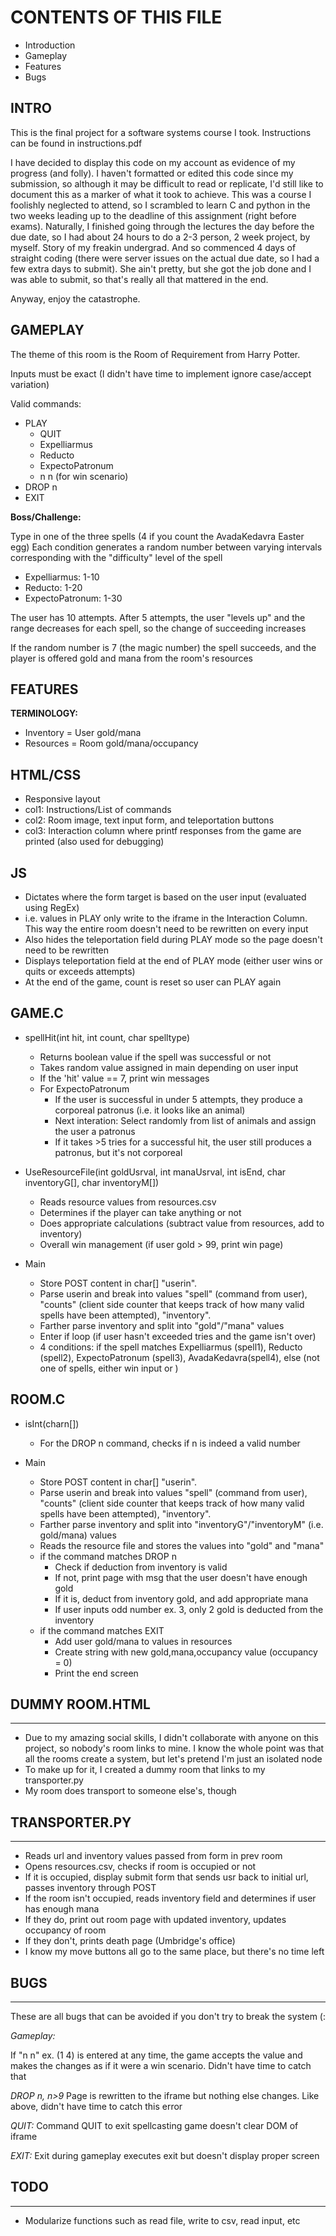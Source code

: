 # CONTENTS OF THIS FILE


* Introduction
* Gameplay
* Features
* Bugs

## INTRO

This is the final project for a software systems course I took. Instructions can be found in instructions.pdf

I have decided to display this code on my account as evidence of my progress (and folly). I haven't formatted or edited this code since my submission, so although it may be difficult to read or replicate, I'd still like to document this as a marker of what it took to achieve. This was a course I foolishly neglected to attend, so I scrambled to learn C and python in the two weeks leading up to the deadline of this assignment (right before exams). Naturally, I finished going through the lectures the day before the due date, so I had about 24 hours to do a 2-3 person, 2 week project, by myself. Story of my freakin undergrad. And so commenced 4 days of straight coding (there were server issues on the actual due date, so I had a few extra days to submit). She ain't pretty, but she got the job done and I was able to submit, so that's really all that mattered in the end. 

Anyway, enjoy the catastrophe.  

## GAMEPLAY

The theme of this room is the Room of Requirement from Harry Potter.

Inputs must be exact (I didn't have time to implement ignore case/accept variation)

Valid commands:

- PLAY
	- QUIT
	- Expelliarmus
	- Reducto
	- ExpectoPatronum
	- n n (for win scenario)
- DROP n
- EXIT


**Boss/Challenge:**

Type in one of the three spells (4 if you count the AvadaKedavra Easter egg)
Each condition generates a random number between varying intervals corresponding with the "difficulty" level of the spell

* Expelliarmus: 1-10
* Reducto: 1-20
* ExpectoPatronum: 1-30

The user has 10 attempts. After 5 attempts, the user "levels up" and the range decreases for each spell, so the change of succeeding increases

If the random number is 7 (the magic number) the spell succeeds, and the player is offered gold and mana from the room's resources


## FEATURES

**TERMINOLOGY:**

* Inventory = User gold/mana
* Resources = Room gold/mana/occupancy

## HTML/CSS

- Responsive layout
- col1: Instructions/List of commands
- col2: Room image, text input form, and teleportation buttons
- col3: Interaction column where printf responses from the game are printed (also used for debugging)

## JS

- Dictates where the form target is based on the user input (evaluated using RegEx)
- i.e. values in PLAY only write to the iframe in the Interaction Column. This way the entire room doesn't need to be rewritten on every input
- Also hides the teleportation field during PLAY mode so the page doesn't need to be rewritten
- Displays teleportation field at the end of PLAY mode (either user wins or quits or exceeds attempts)
- At the end of the game, count is reset so user can PLAY again


## GAME.C

- spellHit(int hit, int count, char spelltype)
	- Returns boolean value if the spell was successful or not
	- Takes random value assigned in main depending on user input
	- If the 'hit' value == 7, print win messages
	- For ExpectoPatronum
		- If the user is successful in under 5 attempts, they produce a corporeal patronus (i.e. it looks like an animal)
		- Next interation: Select randomly from list of animals and assign the user a patronus
		- If it takes >5 tries for a successful hit, the user still produces a patronus, but it's not corporeal

- UseResourceFile(int goldUsrval, int manaUsrval, int isEnd, char inventoryG[], char inventoryM[])
	- Reads resource values from resources.csv
	- Determines if the player can take anything or not
	- Does appropriate calculations (subtract value from resources, add to inventory)
	- Overall win management (if user gold > 99, print win page)


- Main
	- Store POST content in char[] "userin". 
	- Parse userin and break into values "spell" (command from user), "counts" (client side counter that keeps track of how many valid spells have been attempted), "inventory".
	- Farther parse inventory and split into "gold"/"mana" values
	- Enter if loop (if user hasn't exceeded tries and the game isn't over)
	- 4 conditions: if the spell matches Expelliarmus (spell1), Reducto (spell2), ExpectoPatronum (spell3), AvadaKedavra(spell4), else (not one of spells, either win input or )


## ROOM.C

- isInt(charn[])
	- For the DROP n command, checks if n is indeed a valid number

- Main

	- Store POST content in char[] "userin". 
	- Parse userin and break into values "spell" (command from user), "counts" (client side counter that keeps track of how many valid spells have been attempted), "inventory".
	- Farther parse inventory and split into "inventoryG"/"inventoryM" (i.e. gold/mana) values
	- Reads the resource file and stores the values into "gold" and "mana"
	- if the command matches DROP n
		- Check if deduction from inventory is valid
		- If not, print page with msg that the user doesn't have enough gold
		- If it is, deduct from inventory gold, and add appropriate mana
		- If user inputs odd number ex. 3, only 2 gold is deducted from the inventory
	- if the command matches EXIT
		- Add user gold/mana to values in resources
		- Create string with new gold,mana,occupancy value (occupancy = 0)
		- Print the end screen

## DUMMY ROOM.HTML
---------------
- Due to my amazing social skills, I didn't collaborate with anyone on this project, so nobody's room links to mine. I know the whole point was that all the rooms create a system, but let's pretend I'm just an isolated node
- To make up for it, I created a dummy room that links to my transporter.py
- My room does transport to someone else's, though

## TRANSPORTER.PY
--------------
- Reads url and inventory values passed from form in prev room
- Opens resources.csv, checks if room is occupied or not
- If it is occupied, display submit form that sends usr back to initial url, passes inventory through POST
- If the room isn't occupied, reads inventory field and determines if user has enough mana
- If they do, print out room page with updated inventory, updates occupancy of room
- If they don't, prints death page (Umbridge's office) 
- I know my move buttons all go to the same place, but there's no time left

## BUGS
----
These are all bugs that can be avoided if you don't try to break the system (: 

*Gameplay:*

If "n n" ex. (1 4) is entered at any time, the game accepts the value and makes the changes as if it were a win scenario. Didn't have time to catch that

*DROP n, n>9*
Page is rewritten to the iframe but nothing else changes. Like above, didn't have time to catch this error

*QUIT:*
Command QUIT to exit spellcasting game doesn't clear DOM of iframe 

*EXIT:*
Exit during gameplay executes exit but doesn't display proper screen

 
## TODO
----
- Modularize functions such as read file, write to csv, read input, etc
